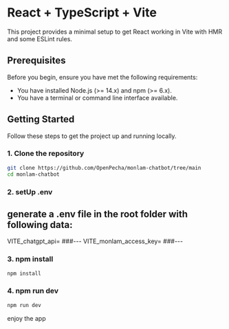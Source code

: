 # React + TypeScript + Vite

This project provides a minimal setup to get React working in Vite with HMR and some ESLint rules.

## Prerequisites

Before you begin, ensure you have met the following requirements:

- You have installed Node.js (>= 14.x) and npm (>= 6.x).
- You have a terminal or command line interface available.

## Getting Started

Follow these steps to get the project up and running locally.

### 1. Clone the repository

```sh
git clone https://github.com/OpenPecha/monlam-chatbot/tree/main
cd monlam-chatbot
```

### 2. setUp .env

## generate a .env file in the root folder with following data:

VITE_chatgpt_api= ###---
VITE_monlam_access_key= ###---

### 3. npm install

```sh
npm install
```

### 4. npm run dev

```sh
npm run dev
```

enjoy the app
